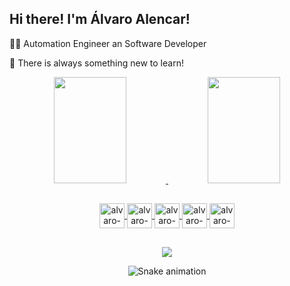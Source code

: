 ## Hi there! I'm Álvaro Alencar!

🧑‍💻 Automation Engineer an Software Developer

🧠 There is always something new to learn!

<div align="center">
  <a href="https://github.com/alvaroallencar">
  <img height="170em" width="48%" src="https://github-readme-stats.vercel.app/api?username=alvaroallencar&count_private=true&show_icons=true&theme=tokyonight&include_all_commits=true" />
  <img height="170em" width="48%" src="https://github-readme-stats.vercel.app/api/top-langs/?username=alvaroallencar&layout=compact&langs_count=5&theme=tokyonight&count_private=true" />
</div>  

##
  
<div style="display: inline_block" align="center">
  <img width="40px" alt="alvaro-javascript" align="center" src="https://cdn.jsdelivr.net/gh/devicons/devicon/icons/javascript/javascript-plain.svg" />
  <img width="40px" alt="alvaro-typescript" align="center" src="https://cdn.jsdelivr.net/gh/devicons/devicon/icons/typescript/typescript-plain.svg" />
  <img width="40px" alt="alvaro-react" align="center" src="https://cdn.jsdelivr.net/gh/devicons/devicon/icons/react/react-original.svg" />
  <img width="40px" alt="alvaro-html" align="center" src="https://cdn.jsdelivr.net/gh/devicons/devicon/icons/html5/html5-plain-wordmark.svg" />
  <img width="40px" alt="alvaro-css" align="center" src="https://cdn.jsdelivr.net/gh/devicons/devicon/icons/css3/css3-plain-wordmark.svg" />
</div>

##
  
<div style="display: inline_block" align="center">
  <a href="https://www.linkedin.com/in/alvaro-romario-cavalcante-alencar/" target="_blank"><img src="https://img.shields.io/badge/LinkedIn-0077B5?style=for-the-badge&logo=linkedin&logoColor=white" target="_blank"></a>
  
  ![Snake animation](https://github.com/alvaroallencar/alvaroallencar/blob/output/github-contribution-grid-snake.svg)
</div>
